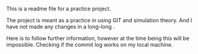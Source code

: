This is a readme file for a practice project.

</lsThis>
The project is meant as a practice in using GIT and simulation theory.
And I have not made any changes in a long-long .

Here is to follow further information, however at the time being this will be impossible.
Checking if the commit log works on my local machine.